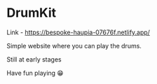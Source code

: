 # DrumKit

Link - https://bespoke-haupia-07676f.netlify.app/

Simple website where you can play the drums.

Still at early stages

Have fun playing 😁
